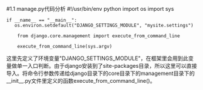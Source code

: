 #1.1 manage.py代码分析
    #!/usr/bin/env python
    import os
    import sys
    
    if __name__ == "__main__":
       os.environ.setdefault("DJANGO_SETTINGS_MODULE", "mysite.settings")
    
        from django.core.management import execute_from_command_line
    
        execute_from_command_line(sys.argv)

这里先定义了环境变量"DJANGO_SETTINGS_MODULE"，在框架里会用到此变量做单一入口判断。由于django安装到了site-packages目录，所以这里可以直接导入。将命令行参数传递给django目录下的core目录下的management目录下的__init__.py文件里定义的函数execute_from_command_line()。

